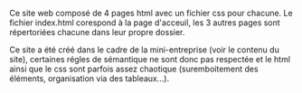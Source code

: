 Ce site web composé de 4 pages html avec un fichier css pour chacune. Le fichier index.html corespond à la page d'acceuil, les 3 autres pages sont répertoriées chacune dans leur propre dossier.

Ce site a été créé dans le cadre de la mini-entreprise (voir le contenu du site), certaines régles de sémantique ne sont donc pas respectée et le html ainsi que le css sont parfois assez chaotique (suremboitement des éléments, organisation via des tableaux...). 
